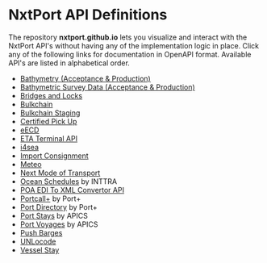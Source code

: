 # NxtPort API Definitions

The repository **nxtport.github.io** lets you visualize and interact with the NxtPort API's without having any of the implementation logic in place. Click any of the following links for documentation in OpenAPI format. Available API's are listed in alphabetical order.

* [Bathymetry (Acceptance & Production)](https://nxtport.github.io/?api=bathymetry)
* [Bathymetric Survey Data (Acceptance & Production)](https://nxtport.github.io/?api=bathymetric_survey_data)
* [Bridges and Locks](https://nxtport.github.io/?api=bridges_and_locks)
* [Bulkchain](https://nxtport.github.io/?api=bulkchain)
* [Bulkchain Staging](https://nxtport.github.io/?api=stg.bulkchain)
* [Certified Pick Up](https://nxtport.github.io/?api=certified_pick_up)
* [eECD](https://nxtport.github.io/?api=eecd)
* [ETA Terminal API](https://nxtport.github.io/?api=eta_terminal_api)
* [i4sea](https://nxtport.github.io/?api=i4sea)
* [Import Consignment](https://nxtport.github.io/?api=import_consignment_data)
* [Meteo](https://nxtport.github.io/?api=meteo)
* [Next Mode of Transport](https://nxtport.github.io/?api=nmot)
* [Ocean Schedules](https://nxtport.github.io/?api=ocean_schedules) by INTTRA
* [POA EDI To XML Convertor API](https://nxtport.github.io/?api=poa_edi_to_xml_convertor)
* [Portcall+](https://nxtport.github.io/?api=port_call_plus) by Port+
* [Port Directory](https://nxtport.github.io/?api=port_directory) by Port+
* [Port Stays](https://nxtport.github.io/?api=port_stays) by APICS
* [Port Voyages](https://nxtport.github.io/?api=port_voyages) by APICS
* [Push Barges](https://nxtport.github.io/?api=push_barges)
* [UNLocode](https://nxtport.github.io/?api=unlocode)
* [Vessel Stay](https://nxtport.github.io/?api=vessel_stay)
